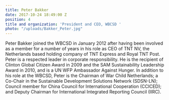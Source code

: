 ```yaml
---
title: Peter Bakker
date: 2017-10-24 18:49:00 Z
position: 4
title and organization: 'President and CEO, WBCSD '
photo: "/uploads/Bakker_Peter.jpg"
---
```


Peter Bakker joined the WBCSD in January 2012 after having been involved as a member for a number of years in his role as CEO of TNT NV, the Netherlands based holding company of TNT Express and Royal TNT Post. Peter is a respected leader in corporate responsibility. He is the recipient of Clinton Global Citizen Award in 2009 and the SAM Sustainability Leadership Award in 2010, and is a UN WFP Ambassador Against Hunger. In addition to his role at the WBCSD, Peter is the Chairman of War Child Netherlands; a Co-Chair in the Sustainable Development Solutions Network (SDSN-LN); Council member for China Council for International Cooperation (CCICED); and Deputy Chairman for International Integrated Reporting Council (IIRC).